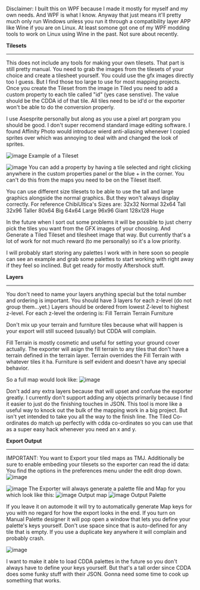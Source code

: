 Disclaimer: I built this on WPF because I made it mostly for myself and my own needs. And WPF is what I know. Anyway that just means it'll pretty much only run Windows unless you run it through a compatibility layer APP like Wine if you are on Linux.
At least somone got one of my WPF modding tools to work on Linux using Wine in the past. Not sure about recently.

**Tilesets**
***
This does not include any tools for making your own tilesets. That part is still pretty manual. You need to grab the images from the tilesets of your choice and create a tilesheet yourself. You could use the gfx images directly too I guess. But I find those too 
large to use for most mapping projects. Once you create the Tileset from the image in Tiled you need to add a custom property to each tile called "id" (yes case senstive). The value should be the CDDA id of that tile. All tiles need to be id'd or the exporter 
won't be able to do the conversion properly.

I use Asesprite personally but along as you use a pixel art porgram you should be good. I don't super recomend standard image editing software. I found Affinity Photo would introduce wierd anti-aliasing whenever I copied sprites over which was annoying to deal
with and changed the look of sprites.

![image](https://github.com/user-attachments/assets/17f59899-a95f-4f36-8c1c-31381781cfbe)
Example of a Tileset

![image](https://github.com/user-attachments/assets/b7517674-30b3-4e43-9782-9279dea261a8)
You can add a property by having a tile selected and right clicking anywhere in the custom properties panel or the blue + in the corner. You can't do this from the maps you need to be on the Tileset itself.

You can use different size tilesets to be able to use the tall and large graphics alongside the normal graphics. But they won't always display correctly.
For reference ChibiUltica's Sizes are:
32x32 Normal
32x64 Tall
32x96 Taller
80x64 Big
64x64 Large
96x96 Giant
128x128 Huge

In the future when I sort out some problems it will be possible to just cherry pick the tiles you want from the GFX images of your choosing. And Generate a Tiled Tileset and tilesheet image that way. But currently that's a lot of work for not much reward (to me
personally) so it's a low priority.

I will probably start storing any palettes I work with in here soon so people can see an example and grab some palettes to start working with right away if they feel so inclined. But get ready for mostly Aftershock stuff.

**Layers**
***
You don't need to name your layers anything special but the total number and ordering is important. You should have 3 layers for each z-level (do not group them...yet.) Layers should be ordered from lowest Z-level to highest z-level. For each z-level the ordering is:
Fill Terrain
Terrain
Furniture

Don't mix up your terrain and furniture tiles because what will happen is your export will still suceed (usually) but CDDA will complain.

Fill Terrain is mostly cosmetic and useful for setting your ground cover actually. The exporter will asign the fill terrain to any tiles that don't have a terrain defined in the terrain layer.
Terrain overrides the Fill Terrain with whatever tiles it ha.
Furniture is self evident and doesn't have any special behavior.

So a full map would look like:
![image](https://github.com/user-attachments/assets/48e90380-9712-4f4e-95b4-dbc5ad76c40c)

Don't add any extra layers because that will upset and confuse the exporter greatly. I currently don't support adding any objects primarily because I find it easier to just do the finishing touches in JSON. This tool is more like a useful way to knock out
the bulk of the mapping work in a big project. But isn't yet intended to take you all the way to the finish line. The Tiled Co-ordinates do match up perfectly with cdda co-ordinates so you can use that as a super easy hack whenever you need an x and y.

**Export Output**
***
IMPORTANT:
You want to Export your tiled maps as TMJ. Additionally be sure to enable embeding your tilesets so the exporter can read the id data:
You find the options in the preferences menu under the edit drop down.
![image](https://github.com/user-attachments/assets/936b57a4-4620-455f-b8db-63417cbec59d)

![image](https://github.com/user-attachments/assets/141755c1-f107-4049-a85a-d5a3213a143e)
The Exporter will always generate a palette file and Map for you which look like this:
![image](https://github.com/user-attachments/assets/307f8623-053c-487c-826d-64226415f131)
Output map
![image](https://github.com/user-attachments/assets/b370a227-baf8-4768-ad1c-0f3394fb5da2)
Output Palette

If you leave it on automode it will try to automatically generate Map keys for you with no regard for how the export looks in the end. If you turn on Manual Palette designer it will pop open a window that lets you define your palette's keys yourself. Don't use
space since that is auto-defined for any tile that is empty. If you use a duplicate key anywhere it will complain and probably crash.

![image](https://github.com/user-attachments/assets/e147c2b2-b4ef-478a-b8af-0c3be89b74e4)

I want to make it able to load CDDA palettes in the future so you don't always have to define your keys yourself. But that's a tall order since CDDA does some funky stuff with their JSON. Gonna need some time to cook up something that works.




